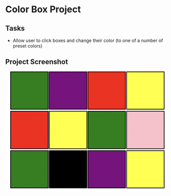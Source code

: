 # Color Box Project

## Tasks 
* Allow user to click boxes and change their color (to one of a number of preset colors)



## Project Screenshot 
![alt text](ColorBoxesScreenshot.png)
